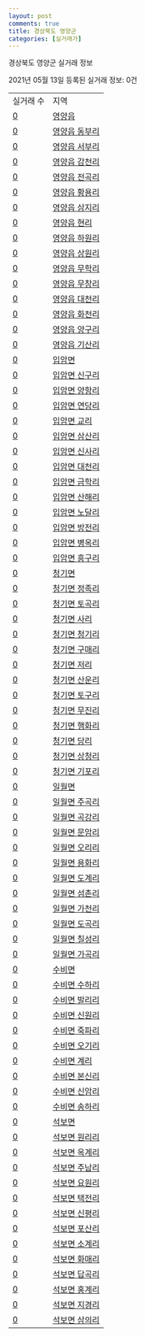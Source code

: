 ```yaml
---
layout: post
comments: true
title: 경상북도 영양군
categories: [실거래가]
---
```


경상북도 영양군 실거래 정보

2021년 05월 13일 등록된 실거래 정보: 0건


<table>
  <tr>
    <td>실거래 수</td>
    <td>지역</td>
  </tr>

  
  <tr>
    <td><a href="4776025000.html">0</a></td>
    <td><a href="4776025000.html">영양읍</a></td>
  </tr>
    

  <tr>
    <td><a href="4776025021.html">0</a></td>
    <td><a href="4776025021.html">영양읍 동부리</a></td>
  </tr>
    

  <tr>
    <td><a href="4776025022.html">0</a></td>
    <td><a href="4776025022.html">영양읍 서부리</a></td>
  </tr>
    

  <tr>
    <td><a href="4776025023.html">0</a></td>
    <td><a href="4776025023.html">영양읍 감천리</a></td>
  </tr>
    

  <tr>
    <td><a href="4776025024.html">0</a></td>
    <td><a href="4776025024.html">영양읍 전곡리</a></td>
  </tr>
    

  <tr>
    <td><a href="4776025025.html">0</a></td>
    <td><a href="4776025025.html">영양읍 황용리</a></td>
  </tr>
    

  <tr>
    <td><a href="4776025026.html">0</a></td>
    <td><a href="4776025026.html">영양읍 삼지리</a></td>
  </tr>
    

  <tr>
    <td><a href="4776025027.html">0</a></td>
    <td><a href="4776025027.html">영양읍 현리</a></td>
  </tr>
    

  <tr>
    <td><a href="4776025028.html">0</a></td>
    <td><a href="4776025028.html">영양읍 하원리</a></td>
  </tr>
    

  <tr>
    <td><a href="4776025029.html">0</a></td>
    <td><a href="4776025029.html">영양읍 상원리</a></td>
  </tr>
    

  <tr>
    <td><a href="4776025030.html">0</a></td>
    <td><a href="4776025030.html">영양읍 무학리</a></td>
  </tr>
    

  <tr>
    <td><a href="4776025031.html">0</a></td>
    <td><a href="4776025031.html">영양읍 무창리</a></td>
  </tr>
    

  <tr>
    <td><a href="4776025032.html">0</a></td>
    <td><a href="4776025032.html">영양읍 대천리</a></td>
  </tr>
    

  <tr>
    <td><a href="4776025033.html">0</a></td>
    <td><a href="4776025033.html">영양읍 화천리</a></td>
  </tr>
    

  <tr>
    <td><a href="4776025034.html">0</a></td>
    <td><a href="4776025034.html">영양읍 양구리</a></td>
  </tr>
    

  <tr>
    <td><a href="4776025035.html">0</a></td>
    <td><a href="4776025035.html">영양읍 기산리</a></td>
  </tr>
    

  <tr>
    <td><a href="4776031000.html">0</a></td>
    <td><a href="4776031000.html">입암면</a></td>
  </tr>
    

  <tr>
    <td><a href="4776031034.html">0</a></td>
    <td><a href="4776031034.html">입암면 신구리</a></td>
  </tr>
    

  <tr>
    <td><a href="4776031035.html">0</a></td>
    <td><a href="4776031035.html">입암면 양항리</a></td>
  </tr>
    

  <tr>
    <td><a href="4776031036.html">0</a></td>
    <td><a href="4776031036.html">입암면 연당리</a></td>
  </tr>
    

  <tr>
    <td><a href="4776031037.html">0</a></td>
    <td><a href="4776031037.html">입암면 교리</a></td>
  </tr>
    

  <tr>
    <td><a href="4776031038.html">0</a></td>
    <td><a href="4776031038.html">입암면 삼산리</a></td>
  </tr>
    

  <tr>
    <td><a href="4776031039.html">0</a></td>
    <td><a href="4776031039.html">입암면 신사리</a></td>
  </tr>
    

  <tr>
    <td><a href="4776031040.html">0</a></td>
    <td><a href="4776031040.html">입암면 대천리</a></td>
  </tr>
    

  <tr>
    <td><a href="4776031041.html">0</a></td>
    <td><a href="4776031041.html">입암면 금학리</a></td>
  </tr>
    

  <tr>
    <td><a href="4776031042.html">0</a></td>
    <td><a href="4776031042.html">입암면 산해리</a></td>
  </tr>
    

  <tr>
    <td><a href="4776031043.html">0</a></td>
    <td><a href="4776031043.html">입암면 노달리</a></td>
  </tr>
    

  <tr>
    <td><a href="4776031044.html">0</a></td>
    <td><a href="4776031044.html">입암면 방전리</a></td>
  </tr>
    

  <tr>
    <td><a href="4776031045.html">0</a></td>
    <td><a href="4776031045.html">입암면 병옥리</a></td>
  </tr>
    

  <tr>
    <td><a href="4776031046.html">0</a></td>
    <td><a href="4776031046.html">입암면 흥구리</a></td>
  </tr>
    

  <tr>
    <td><a href="4776032000.html">0</a></td>
    <td><a href="4776032000.html">청기면</a></td>
  </tr>
    

  <tr>
    <td><a href="4776032034.html">0</a></td>
    <td><a href="4776032034.html">청기면 정족리</a></td>
  </tr>
    

  <tr>
    <td><a href="4776032035.html">0</a></td>
    <td><a href="4776032035.html">청기면 토곡리</a></td>
  </tr>
    

  <tr>
    <td><a href="4776032036.html">0</a></td>
    <td><a href="4776032036.html">청기면 사리</a></td>
  </tr>
    

  <tr>
    <td><a href="4776032037.html">0</a></td>
    <td><a href="4776032037.html">청기면 청기리</a></td>
  </tr>
    

  <tr>
    <td><a href="4776032038.html">0</a></td>
    <td><a href="4776032038.html">청기면 구매리</a></td>
  </tr>
    

  <tr>
    <td><a href="4776032039.html">0</a></td>
    <td><a href="4776032039.html">청기면 저리</a></td>
  </tr>
    

  <tr>
    <td><a href="4776032040.html">0</a></td>
    <td><a href="4776032040.html">청기면 산운리</a></td>
  </tr>
    

  <tr>
    <td><a href="4776032041.html">0</a></td>
    <td><a href="4776032041.html">청기면 토구리</a></td>
  </tr>
    

  <tr>
    <td><a href="4776032042.html">0</a></td>
    <td><a href="4776032042.html">청기면 무진리</a></td>
  </tr>
    

  <tr>
    <td><a href="4776032043.html">0</a></td>
    <td><a href="4776032043.html">청기면 행화리</a></td>
  </tr>
    

  <tr>
    <td><a href="4776032044.html">0</a></td>
    <td><a href="4776032044.html">청기면 당리</a></td>
  </tr>
    

  <tr>
    <td><a href="4776032045.html">0</a></td>
    <td><a href="4776032045.html">청기면 상청리</a></td>
  </tr>
    

  <tr>
    <td><a href="4776032046.html">0</a></td>
    <td><a href="4776032046.html">청기면 기포리</a></td>
  </tr>
    

  <tr>
    <td><a href="4776033000.html">0</a></td>
    <td><a href="4776033000.html">일월면</a></td>
  </tr>
    

  <tr>
    <td><a href="4776033032.html">0</a></td>
    <td><a href="4776033032.html">일월면 주곡리</a></td>
  </tr>
    

  <tr>
    <td><a href="4776033033.html">0</a></td>
    <td><a href="4776033033.html">일월면 곡강리</a></td>
  </tr>
    

  <tr>
    <td><a href="4776033034.html">0</a></td>
    <td><a href="4776033034.html">일월면 문암리</a></td>
  </tr>
    

  <tr>
    <td><a href="4776033035.html">0</a></td>
    <td><a href="4776033035.html">일월면 오리리</a></td>
  </tr>
    

  <tr>
    <td><a href="4776033036.html">0</a></td>
    <td><a href="4776033036.html">일월면 용화리</a></td>
  </tr>
    

  <tr>
    <td><a href="4776033037.html">0</a></td>
    <td><a href="4776033037.html">일월면 도계리</a></td>
  </tr>
    

  <tr>
    <td><a href="4776033038.html">0</a></td>
    <td><a href="4776033038.html">일월면 섬촌리</a></td>
  </tr>
    

  <tr>
    <td><a href="4776033039.html">0</a></td>
    <td><a href="4776033039.html">일월면 가천리</a></td>
  </tr>
    

  <tr>
    <td><a href="4776033040.html">0</a></td>
    <td><a href="4776033040.html">일월면 도곡리</a></td>
  </tr>
    

  <tr>
    <td><a href="4776033041.html">0</a></td>
    <td><a href="4776033041.html">일월면 칠성리</a></td>
  </tr>
    

  <tr>
    <td><a href="4776033042.html">0</a></td>
    <td><a href="4776033042.html">일월면 가곡리</a></td>
  </tr>
    

  <tr>
    <td><a href="4776034000.html">0</a></td>
    <td><a href="4776034000.html">수비면</a></td>
  </tr>
    

  <tr>
    <td><a href="4776034030.html">0</a></td>
    <td><a href="4776034030.html">수비면 수하리</a></td>
  </tr>
    

  <tr>
    <td><a href="4776034031.html">0</a></td>
    <td><a href="4776034031.html">수비면 발리리</a></td>
  </tr>
    

  <tr>
    <td><a href="4776034032.html">0</a></td>
    <td><a href="4776034032.html">수비면 신원리</a></td>
  </tr>
    

  <tr>
    <td><a href="4776034033.html">0</a></td>
    <td><a href="4776034033.html">수비면 죽파리</a></td>
  </tr>
    

  <tr>
    <td><a href="4776034034.html">0</a></td>
    <td><a href="4776034034.html">수비면 오기리</a></td>
  </tr>
    

  <tr>
    <td><a href="4776034035.html">0</a></td>
    <td><a href="4776034035.html">수비면 계리</a></td>
  </tr>
    

  <tr>
    <td><a href="4776034036.html">0</a></td>
    <td><a href="4776034036.html">수비면 본신리</a></td>
  </tr>
    

  <tr>
    <td><a href="4776034037.html">0</a></td>
    <td><a href="4776034037.html">수비면 신암리</a></td>
  </tr>
    

  <tr>
    <td><a href="4776034038.html">0</a></td>
    <td><a href="4776034038.html">수비면 송하리</a></td>
  </tr>
    

  <tr>
    <td><a href="4776035000.html">0</a></td>
    <td><a href="4776035000.html">석보면</a></td>
  </tr>
    

  <tr>
    <td><a href="4776035034.html">0</a></td>
    <td><a href="4776035034.html">석보면 원리리</a></td>
  </tr>
    

  <tr>
    <td><a href="4776035035.html">0</a></td>
    <td><a href="4776035035.html">석보면 옥계리</a></td>
  </tr>
    

  <tr>
    <td><a href="4776035036.html">0</a></td>
    <td><a href="4776035036.html">석보면 주남리</a></td>
  </tr>
    

  <tr>
    <td><a href="4776035037.html">0</a></td>
    <td><a href="4776035037.html">석보면 요원리</a></td>
  </tr>
    

  <tr>
    <td><a href="4776035038.html">0</a></td>
    <td><a href="4776035038.html">석보면 택전리</a></td>
  </tr>
    

  <tr>
    <td><a href="4776035039.html">0</a></td>
    <td><a href="4776035039.html">석보면 신평리</a></td>
  </tr>
    

  <tr>
    <td><a href="4776035040.html">0</a></td>
    <td><a href="4776035040.html">석보면 포산리</a></td>
  </tr>
    

  <tr>
    <td><a href="4776035041.html">0</a></td>
    <td><a href="4776035041.html">석보면 소계리</a></td>
  </tr>
    

  <tr>
    <td><a href="4776035042.html">0</a></td>
    <td><a href="4776035042.html">석보면 화매리</a></td>
  </tr>
    

  <tr>
    <td><a href="4776035043.html">0</a></td>
    <td><a href="4776035043.html">석보면 답곡리</a></td>
  </tr>
    

  <tr>
    <td><a href="4776035044.html">0</a></td>
    <td><a href="4776035044.html">석보면 홍계리</a></td>
  </tr>
    

  <tr>
    <td><a href="4776035045.html">0</a></td>
    <td><a href="4776035045.html">석보면 지경리</a></td>
  </tr>
    

  <tr>
    <td><a href="4776035046.html">0</a></td>
    <td><a href="4776035046.html">석보면 삼의리</a></td>
  </tr>
    


</table>
    